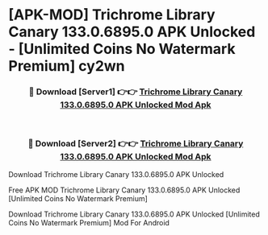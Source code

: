 # [APK-MOD] Trichrome Library Canary 133.0.6895.0 APK Unlocked - [Unlimited Coins No Watermark Premium] cy2wn



<div align="center">
<h3>🔴 Download [Server1] 👉👉 <a href="https://momento.my/?title=Trichrome_Library_Canary_133.0.6895.0_APK_Unlocked">Trichrome Library Canary 133.0.6895.0 APK Unlocked Mod Apk</a></h3><br>

<h3>🔴 Download [Server2] 👉👉 <a href="https://momento.my/?title=Trichrome_Library_Canary_133.0.6895.0_APK_Unlocked">Trichrome Library Canary 133.0.6895.0 APK Unlocked Mod Apk</a></h3>
</div>



Download Trichrome Library Canary 133.0.6895.0 APK Unlocked 

Free APK MOD Trichrome Library Canary 133.0.6895.0 APK Unlocked [Unlimited Coins No Watermark Premium]

Download Trichrome Library Canary 133.0.6895.0 APK Unlocked [Unlimited Coins No Watermark Premium] Mod For Android
